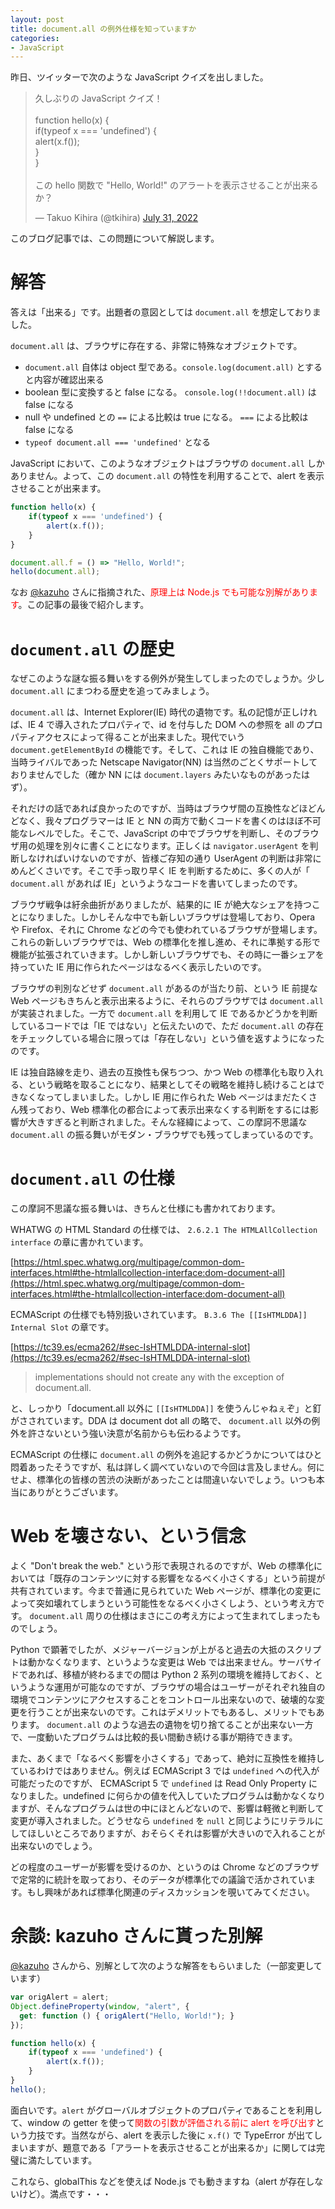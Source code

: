 ```yaml
---
layout: post
title: document.all の例外仕様を知っていますか
categories:
- JavaScript
---
```


昨日、ツイッターで次のような JavaScript クイズを出しました。

<blockquote class="twitter-tweet"><p lang="ja" dir="ltr">久しぶりの JavaScript クイズ！<br><br>function hello(x) {<br> if(typeof x === &#39;undefined&#39;) {<br> alert(x.f());<br> }<br>}<br><br>この hello 関数で &quot;Hello, World!&quot; のアラートを表示させることが出来るか？</p>&mdash; Takuo Kihira (@tkihira) <a href="https://twitter.com/tkihira/status/1553597895244681217?ref_src=twsrc%5Etfw">July 31, 2022</a></blockquote> <script async src="https://platform.twitter.com/widgets.js" charset="utf-8"></script>

このブログ記事では、この問題について解説します。




# 解答

答えは「出来る」です。出題者の意図としては `document.all` を想定しておりました。

`document.all` は、ブラウザに存在する、非常に特殊なオブジェクトです。

- `document.all` 自体は object 型である。`console.log(document.all)` とすると内容が確認出来る
- boolean 型に変換すると false になる。 `console.log(!!document.all)` は false になる
- null や undefined との `==` による比較は true になる。 `===` による比較は false になる
- `typeof document.all === 'undefined'` となる

JavaScript において、このようなオブジェクトはブラウザの `document.all` しかありません。よって、この `document.all` の特性を利用することで、alert を表示させることが出来ます。

```javascript
function hello(x) {
    if(typeof x === 'undefined') {
        alert(x.f());
    }
}

document.all.f = () => "Hello, World!";
hello(document.all);
```

なお [@kazuho](https://twitter.com/kazuho) さんに指摘された、<span style="color:red">原理上は Node.js でも可能な別解があります</span>。この記事の最後で紹介します。

# `document.all` の歴史

なぜこのような謎な振る舞いをする例外が発生してしまったのでしょうか。少し `document.all` にまつわる歴史を追ってみましょう。

`document.all` は、Internet Explorer(IE) 時代の遺物です。私の記憶が正しければ、IE 4 で導入されたプロパティで、id を付与した DOM への参照を all のプロパティアクセスによって得ることが出来ました。現代でいう `document.getElementById` の機能です。そして、これは IE の独自機能であり、当時ライバルであった Netscape Navigator(NN) は当然のごとくサポートしておりませんでした（確か NN には `document.layers` みたいなものがあったはず）。

それだけの話であれば良かったのですが、当時はブラウザ間の互換性などほどんどなく、我々プログラマーは IE と NN の両方で動くコードを書くのはほぼ不可能なレベルでした。そこで、JavaScript の中でブラウザを判断し、そのブラウザ用の処理を別々に書くことになります。正しくは `navigator.userAgent` を判断しなければいけないのですが、皆様ご存知の通り UserAgent の判断は非常にめんどくさいです。そこで手っ取り早く IE を判断するために、多くの人が「 `document.all` があれば IE」というようなコードを書いてしまったのです。

ブラウザ戦争は紆余曲折がありましたが、結果的に IE が絶大なシェアを持つことになりました。しかしそんな中でも新しいブラウザは登場しており、Opera や Firefox、それに Chrome などの今でも使われているブラウザが登場します。これらの新しいブラウザでは、Web の標準化を推し進め、それに準拠する形で機能が拡張されていきます。しかし新しいブラウザでも、その時に一番シェアを持っていた IE 用に作られたページはなるべく表示したいのです。

ブラウザの判別などせず `document.all` があるのが当たり前、という IE 前提な Web ページもきちんと表示出来るように、それらのブラウザでは `document.all` が実装されました。一方で `document.all` を利用して IE であるかどうかを判断しているコードでは「IE ではない」と伝えたいので、ただ `document.all` の存在をチェックしている場合に限っては「存在しない」という値を返すようになったのです。

IE は独自路線を走り、過去の互換性も保ちつつ、かつ Web の標準化も取り入れる、という戦略を取ることになり、結果としてその戦略を維持し続けることはできなくなってしまいました。しかし IE 用に作られた Web ページはまだたくさん残っており、Web 標準化の都合によって表示出来なくする判断をするには影響が大きすぎると判断されました。そんな経緯によって、この摩訶不思議な `document.all` の振る舞いがモダン・ブラウザでも残ってしまっているのです。

# `document.all` の仕様

この摩訶不思議な振る舞いは、きちんと仕様にも書かれております。

WHATWG の HTML Standard の仕様では、 `2.6.2.1 The HTMLAllCollection interface` の章に書かれています。

[https://html.spec.whatwg.org/multipage/common-dom-interfaces.html#the-htmlallcollection-interface:dom-document-all](https://html.spec.whatwg.org/multipage/common-dom-interfaces.html#the-htmlallcollection-interface:dom-document-all)

ECMAScript の仕様でも特別扱いされています。 `B.3.6 The [[IsHTMLDDA]] Internal Slot` の章です。

[https://tc39.es/ecma262/#sec-IsHTMLDDA-internal-slot](https://tc39.es/ecma262/#sec-IsHTMLDDA-internal-slot)

> implementations should not create any with the exception of document.all.

と、しっかり「document.all 以外に `[[IsHTMLDDA]]` を使うんじゃねぇぞ」と釘がさされています。DDA は document dot all の略で、 `document.all` 以外の例外を許さないという強い決意が名前からも伝わるようです。

ECMAScript の仕様に `document.all` の例外を追記するかどうかについてはひと悶着あったそうですが、私は詳しく調べていないので今回は言及しません。何にせよ、標準化の皆様の苦渋の決断があったことは間違いないでしょう。いつも本当にありがとうございます。

# Web を壊さない、という信念

よく "Don't break the web." という形で表現されるのですが、Web の標準化においては「既存のコンテンツに対する影響をなるべく小さくする」という前提が共有されています。今まで普通に見られていた Web ページが、標準化の変更によって突如壊れてしまうという可能性をなるべく小さくしよう、という考え方です。 `document.all` 周りの仕様はまさにこの考え方によって生まれてしまったものでしょう。

Python で顕著でしたが、メジャーバージョンが上がると過去の大抵のスクリプトは動かなくなります、というような変更は Web では出来ません。サーバサイドであれば、移植が終わるまでの間は Python 2 系列の環境を維持しておく、というような運用が可能なのですが、ブラウザの場合はユーザーがそれぞれ独自の環境でコンテンツにアクセスすることをコントロール出来ないので、破壊的な変更を行うことが出来ないのです。これはデメリットでもあるし、メリットでもあります。 `document.all` のような過去の遺物を切り捨てることが出来ない一方で、一度動いたプログラムは比較的長い間動き続ける事が期待できます。

また、あくまで「なるべく影響を小さくする」であって、絶対に互換性を維持しているわけではありません。例えば ECMAScript 3 では `undefined` への代入が可能だったのですが、 ECMAScript 5 で `undefined` は Read Only Property になりました。undefined に何らかの値を代入していたプログラムは動かなくなりますが、そんなプログラムは世の中にほとんどないので、影響は軽微と判断して変更が導入されました。どうせなら `undefined` を `null` と同じようにリテラルにしてほしいところでありますが、おそらくそれは影響が大きいので入れることが出来ないのでしょう。

どの程度のユーザーが影響を受けるのか、というのは Chrome などのブラウザで定常的に統計を取っており、そのデータが標準化での議論で活かされています。もし興味があれば標準化関連のディスカッションを覗いてみてください。

# 余談: kazuho さんに貰った別解

[@kazuho](https://twitter.com/kazuho/) さんから、別解として次のような解答をもらいました（一部変更しています）

```javascript
var origAlert = alert;
Object.defineProperty(window, "alert", {
  get: function () { origAlert("Hello, World!"); }
});

function hello(x) {
    if(typeof x === 'undefined') {
        alert(x.f());
    }
}
hello();
```

面白いです。`alert` がグローバルオブジェクトのプロパティであることを利用して、window の getter を使って<span style="color:red">関数の引数が評価される前に alert を呼び出す</span>という力技です。当然ながら、alert を表示した後に `x.f()` で TypeError が出てしまいますが、題意である「アラートを表示させることが出来るか」に関しては完璧に満たしています。

これなら、globalThis などを使えば Node.js でも動きますね（alert が存在しないけど）。満点です・・・
